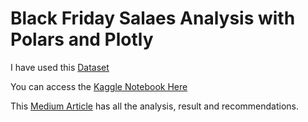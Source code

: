 # Black Friday Salaes Analysis with Polars and Plotly

I have used this [Dataset](https://github.com/nehanawar025/EDA-BLACK-FRIDAY-SALES/blob/main/Dataset/dataset.csv)

You can access the [Kaggle Notebook Here](https://www.kaggle.com/code/nehanawar/eda-black-friday-sales)

This [Medium Article]() has all the analysis, result and recommendations.
